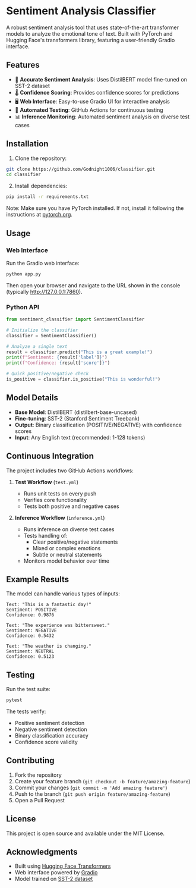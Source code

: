 # Sentiment Analysis Classifier

A robust sentiment analysis tool that uses state-of-the-art transformer models to analyze the emotional tone of text. Built with PyTorch and Hugging Face's transformers library, featuring a user-friendly Gradio interface.

## Features

- 🎯 **Accurate Sentiment Analysis**: Uses DistilBERT model fine-tuned on SST-2 dataset
- 🌡️ **Confidence Scoring**: Provides confidence scores for predictions
- 🖥️ **Web Interface**: Easy-to-use Gradio UI for interactive analysis
- 🔄 **Automated Testing**: GitHub Actions for continuous testing
- 📊 **Inference Monitoring**: Automated sentiment analysis on diverse test cases

## Installation

1. Clone the repository:
```bash
git clone https://github.com/Godnight1006/classifier.git
cd classifier
```

2. Install dependencies:
```bash
pip install -r requirements.txt
```

Note: Make sure you have PyTorch installed. If not, install it following the instructions at [pytorch.org](https://pytorch.org/).

## Usage

### Web Interface

Run the Gradio web interface:
```bash
python app.py
```
Then open your browser and navigate to the URL shown in the console (typically http://127.0.0.1:7860).

### Python API

```python
from sentiment_classifier import SentimentClassifier

# Initialize the classifier
classifier = SentimentClassifier()

# Analyze a single text
result = classifier.predict("This is a great example!")
print(f"Sentiment: {result['label']}")
print(f"Confidence: {result['score']}")

# Quick positive/negative check
is_positive = classifier.is_positive("This is wonderful!")
```

## Model Details

- **Base Model**: DistilBERT (distilbert-base-uncased)
- **Fine-tuning**: SST-2 (Stanford Sentiment Treebank)
- **Output**: Binary classification (POSITIVE/NEGATIVE) with confidence scores
- **Input**: Any English text (recommended: 1-128 tokens)

## Continuous Integration

The project includes two GitHub Actions workflows:

1. **Test Workflow** (`test.yml`)
   - Runs unit tests on every push
   - Verifies core functionality
   - Tests both positive and negative cases

2. **Inference Workflow** (`inference.yml`)
   - Runs inference on diverse test cases
   - Tests handling of:
     - Clear positive/negative statements
     - Mixed or complex emotions
     - Subtle or neutral statements
   - Monitors model behavior over time

## Example Results

The model can handle various types of inputs:

```
Text: "This is a fantastic day!"
Sentiment: POSITIVE
Confidence: 0.9876

Text: "The experience was bittersweet."
Sentiment: NEGATIVE
Confidence: 0.5432

Text: "The weather is changing."
Sentiment: NEUTRAL
Confidence: 0.5123
```

## Testing

Run the test suite:
```bash
pytest
```

The tests verify:
- Positive sentiment detection
- Negative sentiment detection
- Binary classification accuracy
- Confidence score validity

## Contributing

1. Fork the repository
2. Create your feature branch (`git checkout -b feature/amazing-feature`)
3. Commit your changes (`git commit -m 'Add amazing feature'`)
4. Push to the branch (`git push origin feature/amazing-feature`)
5. Open a Pull Request

## License

This project is open source and available under the MIT License.

## Acknowledgments

- Built using [Hugging Face Transformers](https://huggingface.co/transformers/)
- Web interface powered by [Gradio](https://gradio.app/)
- Model trained on [SST-2 dataset](https://nlp.stanford.edu/sentiment/)
